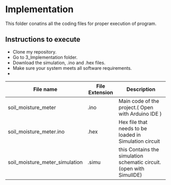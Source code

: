 
# Implementation

This folder conatins all the coding files for proper execution of program.

## Instructions to execute
* Clone my repository.
* Go to 3_Implementation folder.
* Download the simulation, .ino and .hex files.
* Make sure your system meets all software requirements.
* 

| File name | File Extension | Description |
| --- | --- | --- |
| soil_moisture_meter | .ino | Main code of the project.( Open with Arduino IDE )| 
| soil_moisture_meter.ino | .hex |Hex file that needs to be loaded in Simulation circuit | 
|soil_moisture_meter_simulation|.simu | this Contains the simulation schematic circuit. (open with SimulIDE) |
